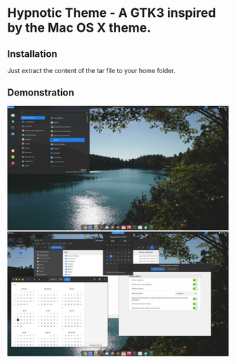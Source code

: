Hypnotic Theme - A GTK3 inspired by the Mac OS X theme.
=======================================

Installation
------------

Just extract the content of the tar file to your home folder.


Demonstration
-------------

![Demonstration of Layout](demo01.jpg)
![Demonstration of Layout](demo02.jpg)
